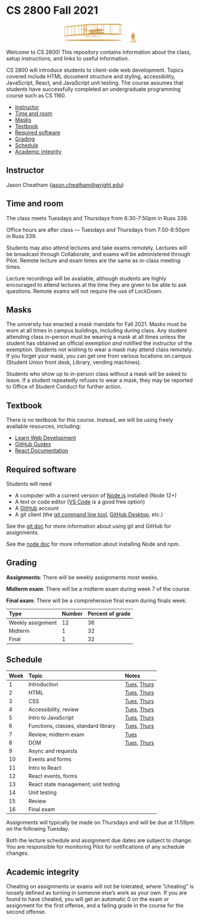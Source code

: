 # CS 2800 Fall 2021

<p align="center">
	<img alt="Wright flyer" src="resources/flyer.svg" height="50" />
</p>

Welcome to CS 2800! This repository contains information about the class, setup
instructions, and links to useful information.

CS 2800 will introduce students to client-side web development. Topics covered
include HTML document structure and styling, accessibility, JavaScript, React,
and JavaScript unit testing. The course assumes that students have successfully
completed an undergraduate programming course such as CS 1160.

<!-- vim-markdown-toc GFM -->

- [Instructor](#instructor)
- [Time and room](#time-and-room)
- [Masks](#masks)
- [Textbook](#textbook)
- [Required software](#required-software)
- [Grading](#grading)
- [Schedule](#schedule)
- [Academic integrity](#academic-integrity)

<!-- vim-markdown-toc -->

## Instructor

Jason Cheatham (jason.cheatham@wright.edu)

## Time and room

The class meets Tuesdays and Thursdays from 6:30-7:50pm in Russ 339.

Office hours are after class &mdash; Tuesdays and Thursdays from 7:50-8:50pm in
Russ 339.

Students may also attend lectures and take exams remotely. Lectures will be
broadcast through Collaborate, and exams will be administered through Pilot.
Remote lecture and exam times are the same as in-class meeting times.

Lecture recordings will be available, although students are highly encouraged to
attend lectures at the time they are given to be able to ask questions. Remote
exams will not require the use of LockDown.

## Masks

The university has enacted a mask mandate for Fall 2021. Masks must be worn at
all times in campus buildings, including during class. Any student attending
class in-person must be wearing a mask at all times unless the student has
obtained an official exemption _and_ notified the instructor of the exemption.
Students not wishing to wear a mask may attend class remotely. If you forget
your mask, you can get one from various locations on campus (Student Union front
desk, Library, vending machines).

Students who show up to in-person class without a mask will be asked to leave.
If a student repeatedly refuses to wear a mask, they may be reported to Office
of Student Conduct for further action.

## Textbook

There is no textbook for this course. Instead, we will be using freely available
resources, including:

- [Learn Web Development](https://developer.mozilla.org/en-US/docs/Learn)
- [GitHub Guides](https://guides.github.com)
- [React Documentation](https://reactjs.org/docs/getting-started.html)

## Required software

Students will need

- A computer with a current version of [Node.js](https://nodejs.org/en/)
  installed (Node 12+)
- A text or code editor ([VS Code](https://code.visualstudio.com) is a good free
  option)
- A [GitHub](https://github.com) account
- A git client (the [git command line tool](https://git-scm.com/downloads),
  [GitHub Desktop](https://desktop.github.com), etc.)

See the [git doc](./git.md) for more information about using git and GitHub for
assignments.

See the [node doc](./node.md) for more information about installing Node and
npm.

## Grading

**Assignments**: There will be weekly assignments most weeks.

**Midterm exam**: There will be a midterm exam during week 7 of the course.

**Final exam**: There will be a comprehensive final exam during finals week.

| **Type**          | **Number** | **Percent of grade** |
| :---------------- | :--------- | :------------------- |
| Weekly assignment | 12         | 36                   |
| Midterm           | 1          | 32                   |
| Final             | 1          | 32                   |

## Schedule

| **Week** | **Topic**                            | **Notes**                                                                  |
| :------- | :----------------------------------- | :------------------------------------------------------------------------- |
| 1        | Introduction                         | [Tues](./notes/20210824_Tuesday.md), [Thurs](./notes/20210826_Thursday.md) |
| 2        | HTML                                 | [Tues](./notes/20210831_Tuesday.md), [Thurs](./notes/20210902_Thursday.md) |
| 3        | CSS                                  | [Tues](./notes/20210907_Tuesday.md), [Thurs](./notes/20210909_Thursday.md) |
| 4        | Accessibility, review                | [Tues](./notes/20210914_Tuesday.md), [Thurs](./notes/20210916_Thursday.md) |
| 5        | Intro to JavaScript                  | [Tues](./notes/20210921_Tuesday.md), [Thurs](./notes/20210923_Thursday.md) |
| 6        | Functions, classes, standard library | [Tues](./notes/20210928_Tuesday.md), [Thurs](./notes/20210930_Thursday.md) |
| 7        | Review; midterm exam                 | [Tues](./notes/20211005_Tuesday.md)                                                                           |
| 8        | DOM                                  | [Tues](./notes/20211012_Tuesday.md), [Thurs](./notes/20211014_Thursday.md) |
| 9        | Async and requests                   |                                                                            |
| 10       | Events and forms                     |                                                                            |
| 11       | Intro to React                       |                                                                            |
| 12       | React events, forms                  |                                                                            |
| 13       | React state management; unit testing |                                                                            |
| 14       | Unit testing                         |                                                                            |
| 15       | Review                               |                                                                            |
| 16       | Final exam                           |                                                                            |

Assignments will typically be made on Thursdays and will be due at 11:59pm on
the following Tuesday.

Both the lecture schedule and assignment due dates are subject to change. You
are responsible for monitoring Pilot for notifications of any schedule changes.

## Academic integrity

Cheating on assignments or exams will not be tolerated, where ”cheating” is
loosely defined as turning in someone else’s work as your own. If you are found
to have cheated, you will get an automatic 0 on the exam or assignment for the
first offense, and a failing grade in the course for the second offense.
